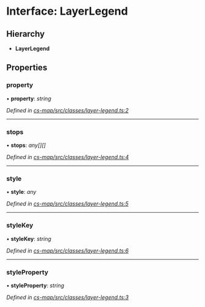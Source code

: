 # Interface: LayerLegend

## Hierarchy

* **LayerLegend**

## Properties

###  property

• **property**: *string*

*Defined in [cs-map/src/classes/layer-legend.ts:2](https://github.com/RichardHovenkamp/csnext/blob/0e0b9b29/packages/cs-map/src/classes/layer-legend.ts#L2)*

___

###  stops

• **stops**: *any[][]*

*Defined in [cs-map/src/classes/layer-legend.ts:4](https://github.com/RichardHovenkamp/csnext/blob/0e0b9b29/packages/cs-map/src/classes/layer-legend.ts#L4)*

___

###  style

• **style**: *any*

*Defined in [cs-map/src/classes/layer-legend.ts:5](https://github.com/RichardHovenkamp/csnext/blob/0e0b9b29/packages/cs-map/src/classes/layer-legend.ts#L5)*

___

###  styleKey

• **styleKey**: *string*

*Defined in [cs-map/src/classes/layer-legend.ts:6](https://github.com/RichardHovenkamp/csnext/blob/0e0b9b29/packages/cs-map/src/classes/layer-legend.ts#L6)*

___

###  styleProperty

• **styleProperty**: *string*

*Defined in [cs-map/src/classes/layer-legend.ts:3](https://github.com/RichardHovenkamp/csnext/blob/0e0b9b29/packages/cs-map/src/classes/layer-legend.ts#L3)*
